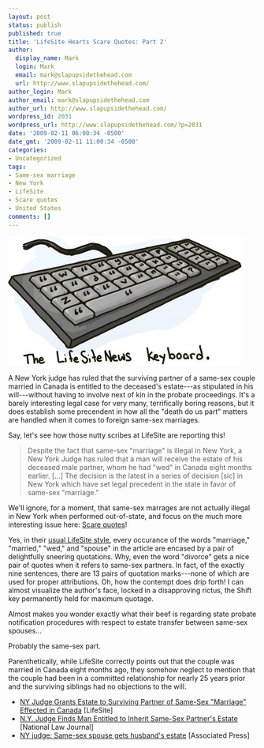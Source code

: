 ```yaml
---
layout: post
status: publish
published: true
title: 'LifeSite Hearts Scare Quotes: Part 2'
author:
  display_name: Mark
  login: Mark
  email: mark@slapupsidethehead.com
  url: http://www.slapupsidethehead.com/
author_login: Mark
author_email: mark@slapupsidethehead.com
author_url: http://www.slapupsidethehead.com/
wordpress_id: 2031
wordpress_url: http://www.slapupsidethehead.com/?p=2031
date: '2009-02-11 06:00:34 -0500'
date_gmt: '2009-02-11 11:00:34 -0500'
categories:
- Uncategorized
tags:
- Same-sex marriage
- New York
- LifeSite
- Scare quotes
- United States
comments: []
---
```

![Say, Mark? How did you spend your evening? Oh, you know, the usual... sketching, inking, and painting a computer keyboard in three-point perspective before resizing it in such a way that you can barely see the joke.](/wp-content/media/2009/02/lifesite-keyboard.jpg "Say, Mark? How did you spend your evening? Oh, you know, the usual... sketching, inking, and painting a computer keyboard in three-point perspective before resizing it in such a way that you can barely see the joke.")

A New York judge has ruled that the surviving partner of a same-sex couple married in Canada is entitled to the deceased's estate---as stipulated in his will---without having to involve next of kin in the probate proceedings. It's a barely interesting legal case for very many, terrifically boring reasons, but it does establish some precendent in how all the "death do us part" matters are handled when it comes to foreign same-sex marriages.

Say, let's see how those nutty scribes at LifeSite are reporting this!

> Despite the fact that same-sex "marriage" is illegal in New York, a New York Judge has ruled that a man will receive the estate of his deceased male partner, whom he had "wed" in Canada eight months earlier. [...] The decision is the latest in a series of decision [sic] in New York which have set legal precedent in the state in favor of same-sex "marriage."

We'll ignore, for a moment, that same-sex marrages are not actually illegal in New York when performed out-of-state, and focus on the much more interesting issue here: [Scare quotes](http://en.wikipedia.org/wiki/Scare_quotes "They're scary, I guess")!

Yes, in their [usual LifeSite style](http://www.slapupsidethehead.com/2008/01/lifesite-hearts-scare-quotes/ "That alleged, so-called "), every occurance of the words "marriage," "married," "wed," and "spouse" in the article are encased by a pair of delightfully sneering quotations. Why, even the word "divorce" gets a nice pair of quotes when it refers to same-sex partners. In fact, of the exactly nine sentences, there are 13 pairs of quotation marks---none of which are used for proper attributions. Oh, how the contempt does drip forth! I can almost visualize the author's face, locked in a disapproving rictus, the Shift key permanently held for maximum quotage.

Almost makes you wonder exactly what their beef is regarding state probate notification procedures with respect to estate transfer between same-sex spouses...

Probably the same-sex part.

Parenthetically, while LifeSite correctly points out that the couple was married in Canada eight months ago, they somehow neglect to mention that the couple had been in a committed relationship for nearly 25 years prior and the surviving siblings had no objections to the will.

- [NY Judge Grants Estate to Surviving Partner of Same-Sex "Marriage" Effected in Canada](http://www.lifesitenews.com/ldn/2009/feb/09020503.html) [LifeSite]
- [N.Y. Judge Finds Man Entitled to Inherit Same-Sex Partner's Estate](http://www.law.com/jsp/nlj/PubArticleNLJ.jsp?id=1202427973725) [National Law Journal]
- [NY judge: Same-sex spouse gets husband's estate](http://www.google.com/hostednews/ap/article/ALeqM5jYRkZPnaQdU7m5ToVmwgt2Wts_oQD964EML82) [Associated Press]
